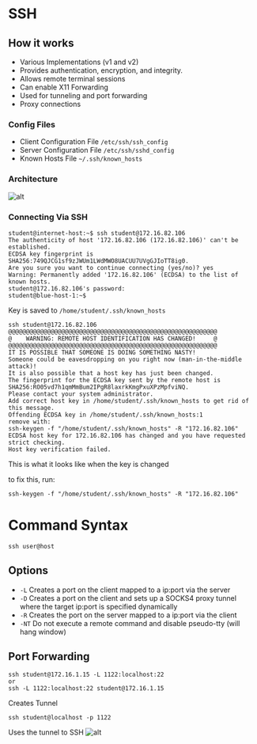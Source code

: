 # SSH 
## How it works
- Various Implementations (v1 and v2)
- Provides authentication, encryption, and integrity.
- Allows remote terminal sessions
- Can enable X11 Forwarding
- Used for tunneling and port forwarding
- Proxy connections

### Config Files
- Client Configuration File `/etc/ssh/ssh_config`
- Server Configuration File `/etc/ssh/sshd_config`
- Known Hosts File `~/.ssh/known_hosts`

### Architecture
![alt](https://git.cybbh.space/net/public/raw/master/modules/networking/slides-v4/images/ssh_architecture.png)

### Connecting Via SSH
```
student@internet-host:~$ ssh student@172.16.82.106
The authenticity of host '172.16.82.106 (172.16.82.106)' can't be established.
ECDSA key fingerprint is SHA256:749QJCG1sf9zJWUm1LWdMWO8UACUU7UVgGJIoTT8ig0.
Are you sure you want to continue connecting (yes/no)? yes
Warning: Permanently added '172.16.82.106' (ECDSA) to the list of known hosts.
student@172.16.82.106's password:
student@blue-host-1:~$
```
Key is saved to `/home/student/.ssh/known_hosts`

```
ssh student@172.16.82.106
@@@@@@@@@@@@@@@@@@@@@@@@@@@@@@@@@@@@@@@@@@@@@@@@@@@@@@@@@@@
@    WARNING: REMOTE HOST IDENTIFICATION HAS CHANGED!     @
@@@@@@@@@@@@@@@@@@@@@@@@@@@@@@@@@@@@@@@@@@@@@@@@@@@@@@@@@@@
IT IS POSSIBLE THAT SOMEONE IS DOING SOMETHING NASTY!
Someone could be eavesdropping on you right now (man-in-the-middle attack)!
It is also possible that a host key has just been changed.
The fingerprint for the ECDSA key sent by the remote host is
SHA256:RO05vd7h1qmMmBum2IPgR8laxrkKmgPxuXPzMpfviNQ.
Please contact your system administrator.
Add correct host key in /home/student/.ssh/known_hosts to get rid of this message.
Offending ECDSA key in /home/student/.ssh/known_hosts:1
remove with:
ssh-keygen -f "/home/student/.ssh/known_hosts" -R "172.16.82.106"
ECDSA host key for 172.16.82.106 has changed and you have requested strict checking.
Host key verification failed.
```
This is what it looks like when the key is changed

to fix this, run:
```
ssh-keygen -f "/home/student/.ssh/known_hosts" -R "172.16.82.106"
```

# Command Syntax

```
ssh user@host
```

## Options
- `-L` Creates a port on the client mapped to a ip:port via the server
- `-D` Creates a port on the client and sets up a SOCKS4 proxy tunnel where the target ip:port is specified dynamically
- `-R` Creates the port on the server mapped to a ip:port via the client
- `-NT` Do not execute a remote command and disable pseudo-tty (will hang window)

## Port Forwarding 

```
ssh student@172.16.1.15 -L 1122:localhost:22
or
ssh -L 1122:localhost:22 student@172.16.1.15
```
Creates Tunnel

```
ssh student@localhost -p 1122
```
Uses the tunnel to SSH
![alt](https://git.cybbh.space/net/public/-/raw/master/networking/modules/08_tunneling/assets/images/local1.png)


